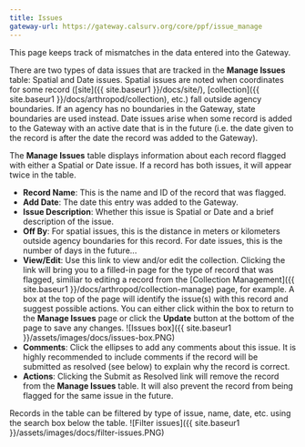 ```yaml
---
title: Issues
gateway-url: https://gateway.calsurv.org/core/ppf/issue_manage
---
```

This page keeps track of mismatches in the data entered into the Gateway.

There are two types of data issues that are tracked in the **Manage Issues** table: Spatial and Date issues. Spatial issues are noted when coordinates for some record ([site]({{ site.baseur1 }}/docs/site/), [collection]({{ site.baseur1 }}/docs/arthropod/collection), etc.) fall outside agency boundaries. If an agency has no boundaries in the Gateway, state boundaries are used instead. Date issues arise when some record is added to the Gateway with an active date that is in the future (i.e. the date given to the record is after the date the record was added to the Gateway).

The **Manage Issues** table displays information about each record flagged with either a Spatial or Date issue. If a record has both issues, it will appear twice in the table.
* **Record Name**: This is the name and ID of the record that was flagged.
* **Add Date**: The date this entry was added to the Gateway.
* **Issue Description**: Whether this issue is Spatial or Date and a brief description of the issue.
* **Off By**: For spatial issues, this is the distance in meters or kilometers outside agency boundaries for this record. For date issues, this is the number of days in the future...
* **View/Edit**: Use this link to view and/or edit the collection. Clicking the link will bring you to a filled-in page for the type of record that was flagged, similiar to editing a record from the [Collection Management]({{ site.baseur1 }}/docs/arthropod/collection-manage) page, for example. A box at the top of the page will identify the issue(s) with this record and suggest possible actions. You can either click within the box to return to the **Manage Issues** page or click the **Update** button at the bottom of the page to save any changes.
![Issues box]({{ site.baseur1 }}/assets/images/docs/issues-box.PNG)
* **Comments**: Click the ellipses to add any comments about this issue. It is highly recommended to include comments if the record will be submitted as resolved (see below) to explain why the record is correct.
* **Actions**: Clicking the Submit as Resolved link will remove the record from the **Manage Issues** table. It will also prevent the record from being flagged for the same issue in the future.

Records in the table can be filtered by type of issue, name, date, etc. using the search box below the table.
![Filter issues]({{ site.baseur1 }}/assets/images/docs/filter-issues.PNG)
